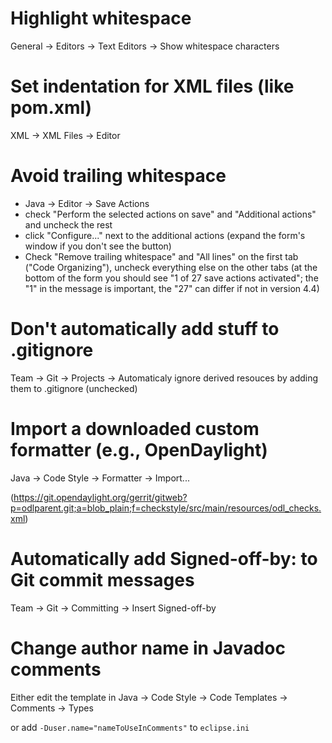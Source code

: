 # Highlight whitespace

General -> Editors -> Text Editors -> Show whitespace characters

# Set indentation for XML files (like pom.xml)

XML -> XML Files -> Editor

# Avoid trailing whitespace

  * Java -> Editor -> Save Actions
  * check "Perform the selected actions on save" and "Additional actions" and
    uncheck the rest
  * click "Configure..." next to the additional actions (expand the form's
    window if you don't see the button)
  * Check "Remove trailing whitespace" and "All lines" on the first tab ("Code
    Organizing"), uncheck everything else on the other tabs (at the bottom of
    the form you should see "1 of 27 save actions activated"; the "1" in the
    message is important, the "27" can differ if not in version 4.4)

# Don't automatically add stuff to .gitignore

Team -> Git -> Projects -> Automaticaly ignore derived resouces by adding them
to .gitignore (unchecked)

# Import a downloaded custom formatter (e.g., OpenDaylight)

Java -> Code Style -> Formatter -> Import...

(https://git.opendaylight.org/gerrit/gitweb?p=odlparent.git;a=blob_plain;f=checkstyle/src/main/resources/odl_checks.xml)

# Automatically add Signed-off-by: to Git commit messages

Team -> Git -> Committing -> Insert Signed-off-by

# Change author name in Javadoc comments

Either edit the template in Java -> Code Style -> Code Templates -> Comments -> Types

or add `-Duser.name="nameToUseInComments"` to `eclipse.ini`
